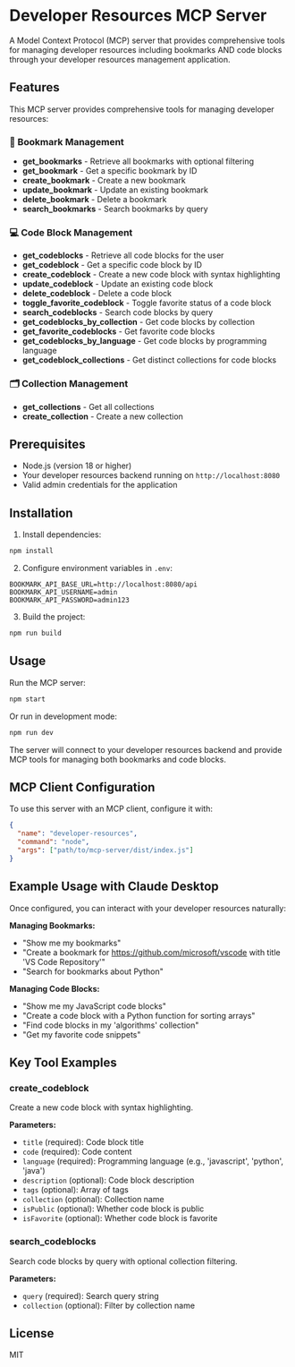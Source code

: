 # Developer Resources MCP Server

A Model Context Protocol (MCP) server that provides comprehensive tools for managing developer resources including bookmarks AND code blocks through your developer resources management application.

## Features

This MCP server provides comprehensive tools for managing developer resources:

### 📖 Bookmark Management
- **get_bookmarks** - Retrieve all bookmarks with optional filtering
- **get_bookmark** - Get a specific bookmark by ID
- **create_bookmark** - Create a new bookmark
- **update_bookmark** - Update an existing bookmark
- **delete_bookmark** - Delete a bookmark
- **search_bookmarks** - Search bookmarks by query

### 💻 Code Block Management  
- **get_codeblocks** - Retrieve all code blocks for the user
- **get_codeblock** - Get a specific code block by ID
- **create_codeblock** - Create a new code block with syntax highlighting
- **update_codeblock** - Update an existing code block
- **delete_codeblock** - Delete a code block
- **toggle_favorite_codeblock** - Toggle favorite status of a code block
- **search_codeblocks** - Search code blocks by query
- **get_codeblocks_by_collection** - Get code blocks by collection
- **get_favorite_codeblocks** - Get favorite code blocks
- **get_codeblocks_by_language** - Get code blocks by programming language
- **get_codeblock_collections** - Get distinct collections for code blocks

### 🗂️ Collection Management
- **get_collections** - Get all collections
- **create_collection** - Create a new collection

## Prerequisites

- Node.js (version 18 or higher)
- Your developer resources backend running on `http://localhost:8080`
- Valid admin credentials for the application

## Installation

1. Install dependencies:
```bash
npm install
```

2. Configure environment variables in `.env`:
```
BOOKMARK_API_BASE_URL=http://localhost:8080/api
BOOKMARK_API_USERNAME=admin
BOOKMARK_API_PASSWORD=admin123
```

3. Build the project:
```bash
npm run build
```

## Usage

Run the MCP server:
```bash
npm start
```

Or run in development mode:
```bash
npm run dev
```

The server will connect to your developer resources backend and provide MCP tools for managing both bookmarks and code blocks.

## MCP Client Configuration

To use this server with an MCP client, configure it with:

```json
{
  "name": "developer-resources",
  "command": "node",
  "args": ["path/to/mcp-server/dist/index.js"]
}
```

## Example Usage with Claude Desktop

Once configured, you can interact with your developer resources naturally:

**Managing Bookmarks:**
- "Show me my bookmarks"
- "Create a bookmark for https://github.com/microsoft/vscode with title 'VS Code Repository'"
- "Search for bookmarks about Python"

**Managing Code Blocks:**
- "Show me my JavaScript code blocks"
- "Create a code block with a Python function for sorting arrays"
- "Find code blocks in my 'algorithms' collection"
- "Get my favorite code snippets"

## Key Tool Examples

### create_codeblock
Create a new code block with syntax highlighting.

**Parameters:**
- `title` (required): Code block title
- `code` (required): Code content
- `language` (required): Programming language (e.g., 'javascript', 'python', 'java')
- `description` (optional): Code block description
- `tags` (optional): Array of tags
- `collection` (optional): Collection name
- `isPublic` (optional): Whether code block is public
- `isFavorite` (optional): Whether code block is favorite

### search_codeblocks
Search code blocks by query with optional collection filtering.

**Parameters:**
- `query` (required): Search query string
- `collection` (optional): Filter by collection name

## License

MIT
